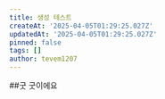 ```yaml
---
title: 생성 테스트
createAt: '2025-04-05T01:29:25.027Z'
updatedAt: '2025-04-05T01:29:25.027Z'
pinned: false
tags: []
author: tevem1207
---
```

##굿
굿이에요
